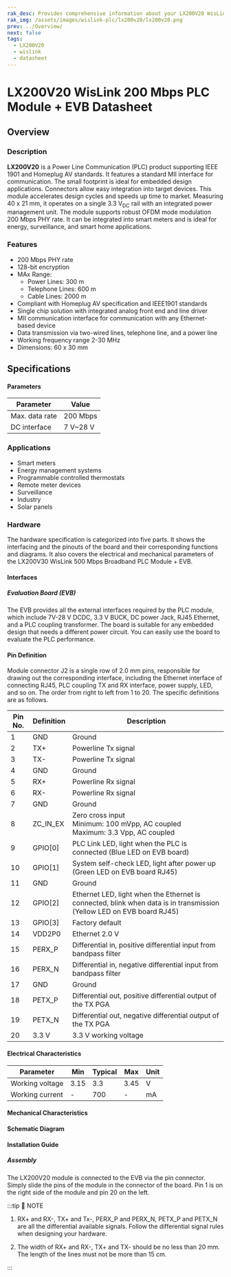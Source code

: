 ```yaml
---
rak_desc: Provides comprehensive information about your LX200V20 WisLink 200 Mbps PLC Module + EVB to help you use it. This information includes technical specifications, characteristics, and requirements, and it also discusses the device components.
rak_img: /assets/images/wislink-plc/lx200v20/lx200v20.png
prev: ../Overview/
next: false
tags:
  - LX200V20
  - wislink
  - datasheet
---
```


# LX200V20 WisLink 200 Mbps PLC Module + EVB Datasheet

## Overview

### Description

**LX200V20** is a Power Line Communication (PLC) product supporting IEEE 1901 and Homeplug AV standards. It features a standard MII interface for communication. The small footprint is ideal for embedded design applications. Connectors allow easy integration into target devices. This module accelerates design cycles and speeds up time to market. Measuring 40 x 21&nbsp;mm, it operates on a single 3.3&nbsp;V<sub>DC</sub> rail with an integrated power management unit. The module supports robust OFDM mode modulation 200&nbsp;Mbps PHY rate. It can be integrated into smart meters and is ideal for energy, surveillance, and smart home applications.

### Features

- 200&nbsp;Mbps PHY rate
- 128-bit encryption
- MAx Range: 
  - Power Lines: 300&nbsp;m 
  - Telephone Lines: 600&nbsp;m 
  - Cable Lines: 2000&nbsp;m
- Compliant with Homeplug AV specification and IEEE1901 standards
- Single chip solution with integrated analog front end and line driver
- MII communication interface for communication with any Ethernet-based device
- Data transmission via two-wired lines, telephone line, and a power line
- Working frequency range 2-30&nbsp;MHz
- Dimensions: 60 x 30&nbsp;mm

## Specifications

#### Parameters

| Parameter                     | Value              |
|-------------------------------|--------------------|
| Max. data rate                | 200&nbsp;Mbps      |
| DC interface                  | 7&nbsp;V~28&nbsp;V |



### Applications

- Smart meters
- Energy management systems
- Programmable controlled thermostats
- Remote meter devices
- Surveillance
- Industry
- Solar panels

### Hardware

The hardware specification is categorized into five parts. It shows the interfacing and the pinouts of the board and their corresponding functions and diagrams. It also covers the electrical and mechanical parameters of the LX200V30 WisLink 500&nbsp;Mbps Broadband PLC Module + EVB.


#### Interfaces

##### Evaluation Board (EVB)

The EVB provides all the external interfaces required by the PLC module, which include 7V-28&nbsp;V DCDC, 3.3&nbsp;V BUCK, DC power Jack, RJ45 Ethernet, and a PLC coupling transformer. The board is suitable for any embedded design that needs a different power circuit. You can easily use the board to evaluate the PLC performance. 


<rk-img
src="/assets/images/wislink-plc/lx200v20/datasheet/2.baseplate-interfaces-and-top-view.png"
width="60%"
caption="Baseplate interfaces and top view"
/>

#### Pin Definition

Module connector J2 is a single row of 2.0&nbsp;mm pins, responsible for drawing out the corresponding interface, including the Ethernet interface of connecting RJ45, PLC coupling TX and RX interface, power supply, LED, and so on. Тhe order from right to left from 1 to 20. The specific definitions are as follows.

<rk-img
src="/assets/images/wislink-plc/lx200v20/datasheet/3.j2-pin-definition.png"
width="70%"
caption="Pin definition"
/>

| Pin No. | Definition | Description                                                                                                           |
|---------|------------|-----------------------------------------------------------------------------------------------------------------------|
| 1       | GND        | Ground                                                                                                                |
| 2       | TX+        | Powerline Tx signal                                                                                                   |
| 3       | TX-        | Powerline Tx signal                                                                                                   |
| 4       | GND        | Ground                                                                                                                |
| 5       | RX+        | Powerline Rx signal                                                                                                   |
| 6       | RX-        | Powerline Rx signal                                                                                                   |
| 7       | GND        | Ground                                                                                                                |
| 8       | ZC_IN_EX   | Zero cross input<br>Minimum: 100 mVpp, AC coupled<br>Maximum: 3.3 Vpp, AC coupled                                     |
| 9       | GPIO[0]    | PLC Link LED, light when the PLC is connected (Blue LED on EVB board)                                                 |
| 10      | GPIO[1]    | System self-check LED, light after power up (Green LED on EVB board RJ45)                                             |
| 11      | GND        | Ground                                                                                                                |
| 12      | GPIO[2]    | Ethernet LED, light when the Ethernet is connected, blink when data is in transmission (Yellow LED on EVB board RJ45) |
| 13      | GPIO[3]    | Factory default                                                                                                       |
| 14      | VDD2P0     | Ethernet 2.0&nbsp;V                                                                                                   |
| 15      | PERX_P     | Differential in, positive differential input from bandpass filter                                                     |
| 16      | PERX_N     | Differential in, negative differential input from bandpass filter                                                     |
| 17      | GND        | Ground                                                                                                                |
| 18      | PETX_P     | Differential out, positive differential output of the TX PGA                                                          |
| 19      | PETX_N     | Differential out, negative differential output of the TX PGA                                                          |
| 20      | 3.3&nbsp;V | 3.3&nbsp;V working voltage                                                                                            |


#### Electrical Characteristics

| Parameter       | Min  | Typical | Max  | Unit |
|-----------------|------|---------|------|------|
| Working voltage | 3.15 | 3.3     | 3.45 | V    |
| Working current | -    | 700     | -    | mA   |

#### Mechanical Characteristics

#### Schematic Diagram

<rk-img
src="/assets/images/wislink-plc/lx200v20/datasheet/5.connector-pin-map.png"
width="60%"
caption="Connector pin map"
/>

<rk-img
src="/assets/images/wislink-plc/lx200v20/datasheet/6.ethernet-port-diagram.png"
width="60%"
caption="Ethernet port diagram"
/>

<rk-img
src="/assets/images/wislink-plc/lx200v20/datasheet/7.signal-tx-and-rx-diagram.png"
width="60%"
caption="Signal Tx and Rx diagram"
/>

<rk-img
src="/assets/images/wislink-plc/lx200v20/datasheet/8.led-diagram.png"
width="60%"
caption="LED diagram"
/>

<rk-img
src="/assets/images/wislink-plc/lx200v20/datasheet/9.reset-and-power-regulator-diagram.png"
width="60%"
caption="Reset and power regulator diagram"
/>

#### Installation Guide

##### Assembly

The LX200V20 module is connected to the EVB via the pin connector. Simply slide the pins of the module in the connector of the board. Pin 1 is on the right side of the module and pin 20 on the left.

<rk-img
src="/assets/images/wislink-plc/lx200v20/datasheet/10.assembly.png"
width="60%"
caption="Assembly"
/>

:::tip 📝 NOTE

1. RX+ and RX-, TX+ and Tx-, PERX_P and PERX_N, PETX_P and PETX_N are all the differential available signals. Follow the differential signal rules when designing your hardware.

2. The width of RX+ and RX-, TX+ and TX- should be no less than 20&nbsp;mm. The length of the lines must not be more than 15&nbsp;cm.

:::